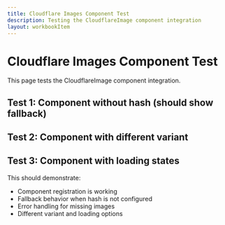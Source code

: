 ```yaml
---
title: Cloudflare Images Component Test
description: Testing the CloudflareImage component integration
layout: workbookItem
---
```


# Cloudflare Images Component Test

This page tests the CloudflareImage component integration.

## Test 1: Component without hash (should show fallback)

<CloudflareImage 
  imageId="test-image-id"
  alt="Test image"
  width="400"
  height="300"
/>

## Test 2: Component with different variant

<CloudflareImage 
  imageId="another-test-id"
  alt="Test thumbnail"
  variant="thumbnail"
  width="200"
  height="150"
/>

## Test 3: Component with loading states

<CloudflareImage 
  imageId="lazy-test-id"
  alt="Lazy loaded test"
  loading="lazy"
/>

This should demonstrate:
- Component registration is working
- Fallback behavior when hash is not configured
- Error handling for missing images
- Different variant and loading options
